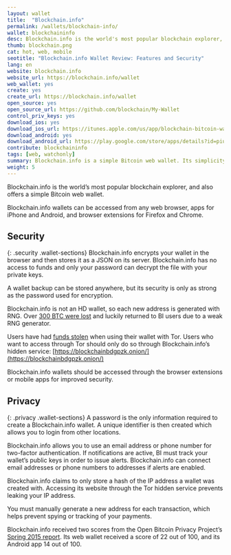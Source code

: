 ```yaml
---
layout: wallet
title:  "Blockchain.info"
permalink: /wallets/blockchain-info/
wallet: blockchaininfo
desc: Blockchain.info is the world's most popular blockchain explorer, but also offers a simple Bitcoin wallet for Android, iOS, and the web.
thumb: blockchain.png
cat: hot, web, mobile
seotitle: "Blockchain.info Wallet Review: Features and Security"
lang: en
website: blockchain.info
website_url: https://blockchain.info/wallet
web_wallet: yes
create: yes
create_url: https://blockchain.info/wallet
open_source: yes
open_source_url: https://github.com/blockchain/My-Wallet
control_priv_keys: yes
download_ios: yes
download_ios_url: https://itunes.apple.com/us/app/blockchain-bitcoin-wallet/id493253309?mt=8
download_android: yes
download_android_url: https://play.google.com/store/apps/details?id=piuk.blockchain.android&hl=en
contribute: blockchaininfo
tags: [web, watchonly]
summary: Blockchain.info is a simple Bitcoin web wallet. Its simplicity makes it a good choice for people opening their first Bitcoin wallet. Blockchain.info wallets can be accessed from any web browser, apps for iPhone and Android, and browser extensions for Firefox and Chrome. 
weight: 5
---
```

Blockchain.info is the world’s most popular blockchain explorer, and also offers a simple Bitcoin web wallet.

Blockchain.info wallets can be accessed from any web browser, apps for iPhone and Android, and browser extensions for Firefox and Chrome.

## Security
{: .security .wallet-sections}
Blockchain.info encrypts your wallet in the browser and then stores it as a JSON on its server.  Blockchain.info has no access to funds and only your password can decrypt the file with your private keys.

A wallet backup can be stored anywhere, but its security is only as strong as the password used for encryption.

Blockchain.info is not an HD wallet, so each new address is generated with RNG. Over [300 BTC were lost](http://www.coinsetter.com/bitcoin-news/2014/12/14/300-bitcoins-swept-blockchain-info-wallets-1992) and luckily returned to BI users due to a weak RNG generator.

Users have had [funds stolen](http://www.bitcoinaffiliatenetwork.com/blog/bryan/how-hackers-used-tor-to-rob-blockchain-info-and-localbitcoins-users/) when using their wallet with Tor. Users who want to access through Tor should only do so through Blockchain.info’s hidden service: [https://blockchainbdgpzk.onion/](https://blockchainbdgpzk.onion/)

Blockchain.info wallets should be accessed through the browser extensions or mobile apps for improved security.

## Privacy
{: .privacy .wallet-sections}
A password is the only information required to create a Blockchain.info wallet. A unique identifier is then created which allows you to login from other locations.

Blockchain.info allows you to use an email address or phone number for two-factor authentication. If notifications are active, BI must track your wallet’s public keys in order to issue alerts. Blockchain.info can connect email addresses or phone numbers to addresses if alerts are enabled.

Blockchain.info claims to only store a hash of the IP address a wallet was created with. Accessing its website through the Tor hidden service prevents leaking your IP address.

You must manually generate a new address for each transaction, which helps prevent spying or tracking of your payments.

Blockchain.info received two scores from the Open Bitcoin Privacy Project’s [Spring 2015 report](http://openbitcoinprivacyproject.org/2015/05/spring-2015-wallet-privacy-rating-report/). Its web wallet received a score of 22 out of 100, and its Android app 14 out of 100.